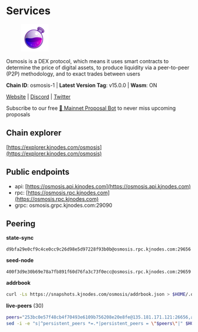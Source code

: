 # Services

<figure><img src="https://raw.githubusercontent.com/kj89/cosmos-images/main/logos/osmosis.png" alt=""><figcaption></figcaption></figure>

Osmosis is a DEX protocol, which means it uses smart contracts  to determine the price of digital assets, to produce liquidity  via a peer-to-peer (P2P) methodology, and to exact trades between users

**Chain ID**: osmosis-1 | **Latest Version Tag**: v15.0.0 | **Wasm**: ON

[Website](https://osmosis.zone) | [Discord](https://discord.gg/osmosis) | [Twitter](https://twitter.com/osmosiszone)



Subscribe to our free [🤖 Mainnet Proposal Bot](https://t.me/kjnodes_proposal_bot) to never miss upcoming proposals


## Chain explorer
[https://explorer.kjnodes.com/osmosis](https://explorer.kjnodes.com/osmosis)

## Public endpoints

* api: [https://osmosis.api.kjnodes.com](https://osmosis.api.kjnodes.com)
* rpc: [https://osmosis.rpc.kjnodes.com](https://osmosis.rpc.kjnodes.com)
* grpc: osmosis.grpc.kjnodes.com:29090

## Peering

**state-sync**

```text
d9bfa29e0cf9c4ce0cc9c26d98e5d97228f93b0b@osmosis.rpc.kjnodes.com:29656
```

**seed-node**

```text
400f3d9e30b69e78a7fb891f60d76fa3c73f0ecc@osmosis.rpc.kjnodes.com:29659
```

**addrbook**
```bash
curl -Ls https://snapshots.kjnodes.com/osmosis/addrbook.json > $HOME/.osmosisd/config/addrbook.json
```

**live-peers** (30)
```bash
peers="253bc0e57f48cb4f70493e6109b756208e20e8fe@135.181.171.121:26656,a2024229e2eed1650ba3a3ea9db67fa318dc232e@142.132.199.3:26656,d9bfa29e0cf9c4ce0cc9c26d98e5d97228f93b0b@65.109.88.38:29656,13d17adf418ceab5528096dcacf130830fee2b86@35.215.50.201:26656,3243426ab56b67f794fa60a79cc7f11bc7aa752d@35.210.252.64:26656,31d2c86f7957e2db91297e54c3b0456ea06c2250@173.67.177.115:26656,3197daa0ee5245b17a546be032ff0f6814e1d1db@148.251.191.239:26656,bfcbd83f2ecfc2e839b246a001e355079e66f0fd@24.199.110.108:30799,3226b67b2bb9da41b633392a785e87e8f6749939@162.55.245.149:12000,4d1828a3df5a7c3d05030897eb7c82e6ac79c520@135.181.138.95:12000,c124ce0b508e8b9ed1c5b6957f362225659b5343@169.155.171.103:26656,b6ec9c7284b45eb912b01c192f7ffd8ef7508ec7@51.81.123.33:26656,af678c610cf37bf5d443efdba7ac1354f104415c@137.184.9.18:32644,ab3be1a8b463ac07d457dcce7af6b95cc7bae46b@46.4.79.183:26736,ac2fbcb5de633d136a942c28c3049e3edbc6e69a@85.239.233.61:2000,807eda3abecff79df294d127cf58d6d5e07393ee@67.209.54.21:26656,7fc90a9c32c775ff685798c33fc06fe6d5009b26@202.61.229.102:26656,6727a678e5d435ed8f372664a4210bb60ed53a31@13.213.56.178:26656,2904827f3ffa642bf7122d65cef27e1ab40a7346@35.74.104.174:16656,627b3c536853894ed0d4231e538e2689718182e6@157.90.34.91:27656,e6b9d01d5adc8ab1106f142b18f5ea5da00ec306@144.76.82.52:26656,65f51ebf46256d829ae5903e9faf31dae35bdf46@65.109.64.245:26656,913e9db0332df1152e5afe032ab81bdb65e3f91c@110.11.23.44:26656,ef573bd8b519f9572798444f6c229ab0a3204bb8@5.9.94.24:26656,ebc272824924ea1a27ea3183dd0b9ba713494f83@178.211.139.77:26716,8a0caf4581f135b1468408ec398d94573da02e8c@198.244.202.140:26656,d0c050f33b7aa1032a3763da0e7eb8df0ac72a2c@162.55.92.114:12000,2cb8dd6195c65458e3c18505bb70ce2ff624f85c@89.58.61.223:2000,4a837e3411b0281f00c07706cfea72d3ebc575f1@176.9.38.49:26656,914865f0b02d76c48c5369457cf5aa4173d06ed8@54.169.236.90:26656"
sed -i -e "s|^persistent_peers *=.*|persistent_peers = \"$peers\"|" $HOME/.osmosisd/config/config.toml
```

